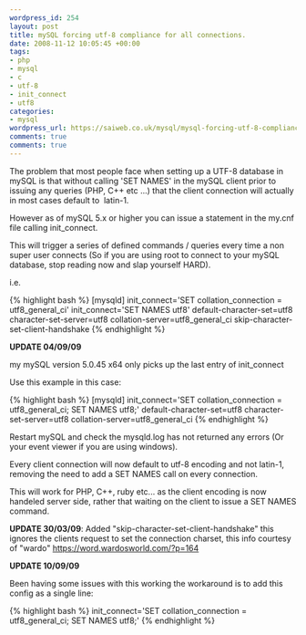 ```yaml
--- 
wordpress_id: 254
layout: post
title: mySQL forcing utf-8 compliance for all connections.
date: 2008-11-12 10:05:45 +00:00
tags: 
- php
- mysql
- c
- utf-8
- init_connect
- utf8
categories: 
- mysql
wordpress_url: https://saiweb.co.uk/mysql/mysql-forcing-utf-8-compliance-for-all-connections
comments: true
comments: true
---
```

The problem that most people face when setting up a UTF-8 database in mySQL is that without calling 'SET NAMES' in the mySQL client prior to issuing any queries (PHP, C++ etc ...) that the client connection will actually in most cases default to  latin-1.

However as of mySQL 5.x or higher you can issue a statement in the my.cnf file calling init_connect.

This will trigger a series of defined commands / queries every time a non super user connects (So if you are using root to connect to your mySQL database, stop reading now and slap yourself HARD).

i.e.

{% highlight bash %}
[mysqld]
init_connect='SET collation_connection = utf8_general_ci'
init_connect='SET NAMES utf8'
default-character-set=utf8
character-set-server=utf8
collation-server=utf8_general_ci
skip-character-set-client-handshake
{% endhighlight %}

<strong>UPDATE 04/09/09</strong>

my mySQL version 5.0.45 x64 only picks up the last entry of init_connect

Use this example in this case:

{% highlight bash %}
[mysqld]
init_connect='SET collation_connection = utf8_general_ci; SET NAMES utf8;'
default-character-set=utf8
character-set-server=utf8
collation-server=utf8_general_ci
{% endhighlight %}


Restart mySQL and check the mysqld.log has not returned any errors (Or your event viewer if you are using windows).

Every client connection will now default to utf-8 encoding and not latin-1, removing the need to add a SET NAMES call on every connection.

This will work for PHP, C++, ruby etc... as the client encoding is now handeled server side, rather that waiting on the client to issue a SET NAMES command.

<strong>UPDATE 30/03/09</strong>: Added "skip-character-set-client-handshake" this ignores the clients request to set the connection charset, this info courtesy of "wardo" <a href="https://word.wardosworld.com/?p=164 ">https://word.wardosworld.com/?p=164 </a>

<strong>UPDATE 10/09/09</strong>

Been having some issues with this working the workaround is to add this config as a single line:

{% highlight bash %}
init_connect='SET collation_connection = utf8_general_ci; SET NAMES utf8;'
{% endhighlight %}
